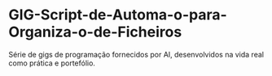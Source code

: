 # GIG-Script-de-Automa-o-para-Organiza-o-de-Ficheiros
Série de gigs de programação fornecidos por AI, desenvolvidos na vida real como prática e portefólio.
